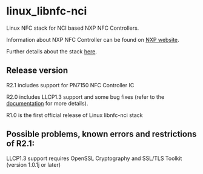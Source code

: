 linux_libnfc-nci
================
Linux NFC stack for NCI based NXP NFC Controllers.

Information about NXP NFC Controller can be found on [NXP website](http://www.nxp.com/products/identification_and_security/nfc_and_reader_ics/nfc_controller_solutions/#overview).

Further details about the stack [here](https://github.com/NXPNFCLinux/linux_libnfc-nci/blob/master/doc/AN11697%20-%20PN71x0%20Linux%20Software%20Stack%20Integration%20Guidelines.pdf).

Release version
---------------
R2.1 includes support for PN7150 NFC Controller IC

R2.0 includes LLCP1.3 support and some bug fixes (refer to the [documentation](https://github.com/NXPNFCLinux/linux_libnfc-nci/blob/master/doc/AN11697%20-%20PN71x0%20Linux%20Software%20Stack%20Integration%20Guidelines.pdf) for more details).

R1.0 is the first official release of Linux libnfc-nci stack

Possible problems, known errors and restrictions of R2.1:
---------------------------------------------------------
LLCP1.3 support requires OpenSSL Cryptography and SSL/TLS Toolkit (version 1.0.1j or later)

